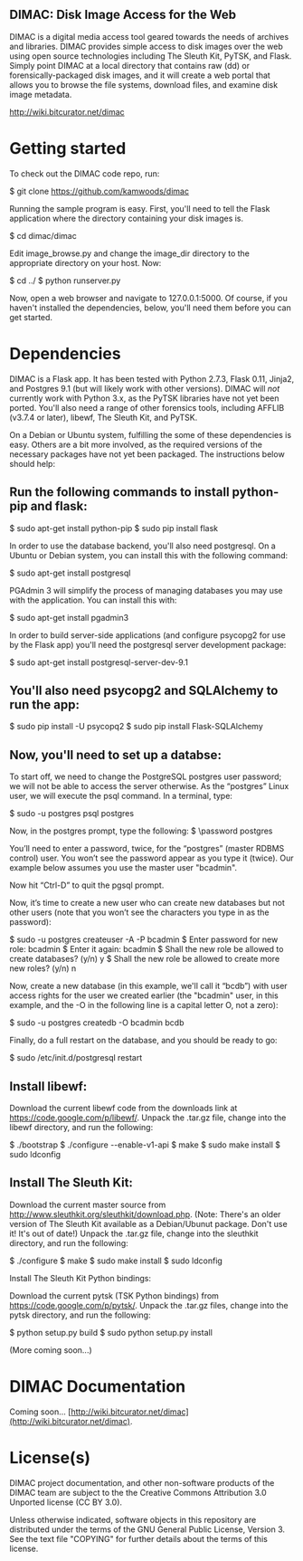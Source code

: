 DIMAC: Disk Image Access for the Web
------------------------------------
DIMAC is a digital media access tool geared towards the needs of archives and libraries. DIMAC
provides simple access to disk images over the web using open source technologies including
The Sleuth Kit, PyTSK, and Flask. Simply point DIMAC at a local directory that contains raw (dd)
or forensically-packaged disk images, and it will create a web portal that allows you to browse
the file systems, download files, and examine disk image metadata.

<http://wiki.bitcurator.net/dimac>

# Getting started
To check out the DIMAC code repo, run:

  $ git clone https://github.com/kamwoods/dimac

Running the sample program is easy. First, you'll need to tell the Flask application where the directory containing your disk images is.

  $ cd dimac/dimac

Edit image\_browse.py and change the image\_dir directory to the appropriate directory on your host. Now:

  $ cd ../
  $ python runserver.py

Now, open a web browser and navigate to 127.0.0.1:5000. Of course, if you haven't installed the dependencies, below, you'll need them before you can get started.

# Dependencies

DIMAC is a Flask app. It has been tested with Python 2.7.3, Flask 0.11, Jinja2, and Postgres 9.1 (but will likely work with other versions). DIMAC will *not* currently work with Python 3.x, as the PyTSK libraries have not yet been ported.
You'll also need a range of other forensics tools, including AFFLIB (v3.7.4 or later), libewf, The Sleuth Kit, and PyTSK.

On a Debian or Ubuntu system, fulfilling the some of these dependencies is easy. Others are a bit more involved, as the required versions of the necessary packages have not yet been packaged. The instructions below should help: 

Run the following commands to install python-pip and flask:
-----------------------------------------------------------

  $ sudo apt-get install python-pip
  $ sudo pip install flask

In order to use the database backend, you'll also need postgresql. On a Ubuntu or Debian system, you can install this with the following command:

  $ sudo apt-get install postgresql

PGAdmin 3 will simplify the process of managing databases you may use with the application. You can install this with:

  $ sudo apt-get install pgadmin3

In order to build server-side applications (and configure psycopg2 for use by the Flask app) you'll need the postgresql server development package:

  $ sudo apt-get install postgresql-server-dev-9.1

You'll also need psycopg2 and SQLAlchemy to run the app:
--------------------------------------------------------

  $ sudo pip install -U psycopq2
  $ sudo pip install Flask-SQLAlchemy

Now, you'll need to set up a databse:
-------------------------------------

To start off, we need to change the PostgreSQL postgres user password; we will not be able to access the server otherwise. As the “postgres” Linux user, we will execute the psql command. In a terminal, type: 

  $ sudo -u postgres psql postgres

Now, in the postgres prompt, type the following:
  $ \password postgres

You’ll need to enter a password, twice, for the “postgres” (master RDBMS control) user. You won’t see the password appear as you type it (twice). Our example below assumes you use the master user "bcadmin".

Now hit “Ctrl-D” to quit the pgsql prompt.

Now, it’s time to create a new user who can create new databases but not other users (note that you won’t see the characters you type in as the password):

  $ sudo -u postgres createuser -A -P bcadmin
  $ Enter password for new role: bcadmin
  $ Enter it again: bcadmin
  $ Shall the new role be allowed to create databases? (y/n) y
  $ Shall the new role be allowed to create more new roles? (y/n) n

Now, create a new database (in this example, we'll call it “bcdb”) with user access rights for the user we created earlier (the "bcadmin" user, in this example, and the -O in the following line is a capital letter O, not a zero): 

  $ sudo -u postgres createdb -O bcadmin bcdb

Finally, do a full restart on the database, and you should be ready to go:

  $ sudo /etc/init.d/postgresql restart

Install libewf:
---------------

Download the current libewf code from the downloads link at https://code.google.com/p/libewf/. Unpack the .tar.gz file, change into the libewf directory, and run the following:

  $ ./bootstrap
  $ ./configure --enable-v1-api
  $ make
  $ sudo make install
  $ sudo ldconfig

Install The Sleuth Kit:
-----------------------

Download the current master source from http://www.sleuthkit.org/sleuthkit/download.php. (Note: There's an older version of The Sleuth Kit available as a Debian/Ubunut package. Don't use it! It's out of date!) Unpack the .tar.gz file, change into the sleuthkit directory, and run the following:

  $ ./configure
  $ make
  $ sudo make install
  $ sudo ldconfig

Install The Sleuth Kit Python bindings:

Download the current pytsk (TSK Python bindings) from https://code.google.com/p/pytsk/. Unpack the .tar.gz files, change into the pytsk directory, and run the following:

  $ python setup.py build
  $ sudo python setup.py install

(More coming soon...)

# DIMAC Documentation

Coming soon...
[http://wiki.bitcurator.net/dimac](http://wiki.bitcurator.net/dimac).

# License(s)

DIMAC project documentation, and other non-software products of the DIMAC team are subject to the the Creative Commons Attribution 3.0 Unported license (CC BY 3.0).

Unless otherwise indicated, software objects in this repository are distributed under the terms of the GNU General Public License, Version 3. See the text file "COPYING" for further details about the terms of this license.


